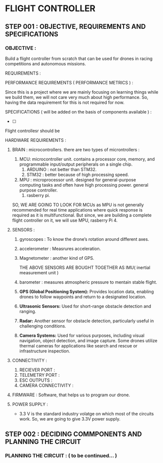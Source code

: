 # FLIGHT CONTROLLER

## STEP 001 : OBJECTIVE, REQUIREMENTS AND SPECIFICATIONS

### OBJECTIVE :

Build a flight controller from scratch that can be used for drones in racing competitions and autonomous missions.

REQUIREMENTS  :

PERFORMANCE REQUIREMENTS ( PERFORMANCE METRICS ) :

Since this is a project where we are mainly focusing on learning things while we build them, we will not care very much about high performance. So, having the data requirement for this is not required for now.

SPECIFICATIONS ( will be added on the basis of components available ) :

- [ ]  

Flight controllesr should be 

HARDWARE REQUIREMENTS : 

1. BRAIN : microcontrollers. there are two types of microntrollers :
    1. MCU: microcontroller unit.  contains a processor core, memory, and programmable input/output peripherals on a single chip.
        1. ARDUINO : not better than STM32.
        2. STM32 : better because of high processing speed.
    2. MPU : microprocessor unit.  designed for general-purpose computing tasks and often have high processing power. general purpose controller.
        1. rasberry pi.
    
    SO, WE ARE GOING TO LOOK FOR MCUs as MPU is not generally recommended for real time applications where quick response is required as it is multifunctional. But since, we are building a complete flight controller on it, we will use MPU, rasberry Pi 4.
    
2. SENSORS : 
    1. gyroscopes : To know the drone’s rotation around different axes.
    2.  accelerometer : Measrures acceleration.
    3. Magnetometer : another kind of GPS.
        
        THE ABOVE SENSORS ARE BOUGHT TOGETHER AS IMU( inertial measurement unit )
        
    4. barometer : measures atmospheric pressure to mentain stable flight.
    5. **GPS (Global Positioning System):** Provides location data, enabling drones to follow waypoints and return to a designated location. 
    6. **Ultrasonic Sensors:** Used for short-range obstacle detection and ranging.
    7. **Radar:** Another sensor for obstacle detection, particularly useful in challenging conditions.
    8. **Camera Systems:** Used for various purposes, including visual navigation, object detection, and image capture. Some drones utilize thermal cameras for applications like search and rescue or infrastructure inspection.
3. CONNECTIVITY :
    1. RECIEVER PORT :
    2. TELEMETRY PORT :
    3. ESC OUTPUTS : 
    4. CAMERA CONNECTIVITY :
4. FIRMWARE : Software, that helps us to program our drone.
5. POWER SUPPLY :
    - 3.3 V is the standard industry volatge on which most of the circuits work. So, we are going to give 3.3V power supply.

## STEP 002 : DECIDING COMMPONENTS AND PLANNING THE CIRCUIT

### PLANNING THE CIRCUIT : ( to be continued… )
